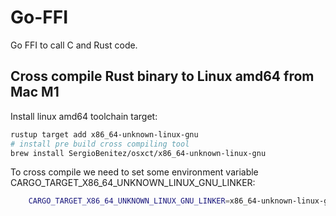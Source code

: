 # Go-FFI

Go FFI to call C and Rust code.

## Cross compile Rust binary to Linux amd64 from Mac M1

Install linux amd64 toolchain target:

``` bash
rustup target add x86_64-unknown-linux-gnu
# install pre build cross compiling tool
brew install SergioBenitez/osxct/x86_64-unknown-linux-gnu
```

To cross compile we need to set some environment variable CARGO_TARGET_X86_64_UNKNOWN_LINUX_GNU_LINKER:

``` bash
    CARGO_TARGET_X86_64_UNKNOWN_LINUX_GNU_LINKER=x86_64-unknown-linux-gnu-gcc cargo build --target=x86_64-unknown-linux-gnu
```
